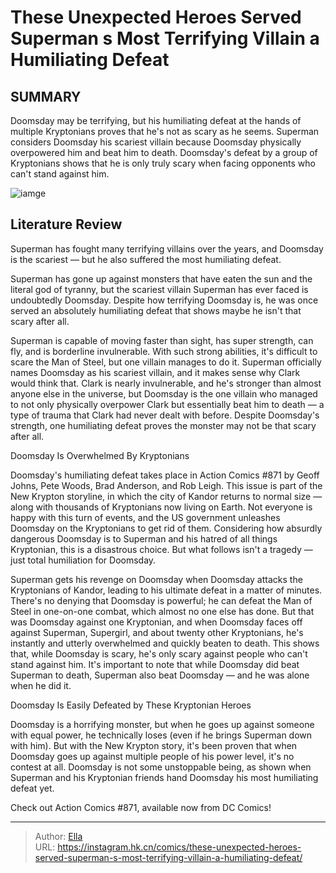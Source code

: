 # These Unexpected Heroes Served Superman s Most Terrifying Villain a Humiliating Defeat


## SUMMARY 



  Doomsday may be terrifying, but his humiliating defeat at the hands of multiple Kryptonians proves that he&#39;s not as scary as he seems.   Superman considers Doomsday his scariest villain because Doomsday physically overpowered him and beat him to death.   Doomsday&#39;s defeat by a group of Kryptonians shows that he is only truly scary when facing opponents who can&#39;t stand against him.  

![iamge](https://static1.srcdn.com/wordpress/wp-content/uploads/2022/01/superman-and-lois-doomsday.jpeg)

## Literature Review

Superman has fought many terrifying villains over the years, and Doomsday is the scariest — but he also suffered the most humiliating defeat.




Superman has gone up against monsters that have eaten the sun and the literal god of tyranny, but the scariest villain Superman has ever faced is undoubtedly Doomsday. Despite how terrifying Doomsday is, he was once served an absolutely humiliating defeat that shows maybe he isn&#39;t that scary after all.




Superman is capable of moving faster than sight, has super strength, can fly, and is borderline invulnerable. With such strong abilities, it&#39;s difficult to scare the Man of Steel, but one villain manages to do it. Superman officially names Doomsday as his scariest villain, and it makes sense why Clark would think that. Clark is nearly invulnerable, and he&#39;s stronger than almost anyone else in the universe, but Doomsday is the one villain who managed to not only physically overpower Clark but essentially beat him to death — a type of trauma that Clark had never dealt with before. Despite Doomsday&#39;s strength, one humiliating defeat proves the monster may not be that scary after all.


 Doomsday Is Overwhelmed By Kryptonians 
          

Doomsday&#39;s humiliating defeat takes place in Action Comics #871 by Geoff Johns, Pete Woods, Brad Anderson, and Rob Leigh. This issue is part of the New Krypton storyline, in which the city of Kandor returns to normal size — along with thousands of Kryptonians now living on Earth. Not everyone is happy with this turn of events, and the US government unleashes Doomsday on the Kryptonians to get rid of them. Considering how absurdly dangerous Doomsday is to Superman and his hatred of all things Kryptonian, this is a disastrous choice. But what follows isn&#39;t a tragedy — just total humiliation for Doomsday.




Superman gets his revenge on Doomsday when Doomsday attacks the Kryptonians of Kandor, leading to his ultimate defeat in a matter of minutes. There&#39;s no denying that Doomsday is powerful; he can defeat the Man of Steel in one-on-one combat, which almost no one else has done. But that was Doomsday against one Kryptonian, and when Doomsday faces off against Superman, Supergirl, and about twenty other Kryptonians, he&#39;s instantly and utterly overwhelmed and quickly beaten to death. This shows that, while Doomsday is scary, he&#39;s only scary against people who can&#39;t stand against him. It&#39;s important to note that while Doomsday did beat Superman to death, Superman also beat Doomsday — and he was alone when he did it.



 Doomsday Is Easily Defeated by These Kryptonian Heroes 
          

Doomsday is a horrifying monster, but when he goes up against someone with equal power, he technically loses (even if he brings Superman down with him). But with the New Krypton story, it&#39;s been proven that when Doomsday goes up against multiple people of his power level, it&#39;s no contest at all. Doomsday is not some unstoppable being, as shown when Superman and his Kryptonian friends hand Doomsday his most humiliating defeat yet.




Check out Action Comics #871, available now from DC Comics!



---

> Author: [Ella](https://instagram.hk.cn/)  
> URL: https://instagram.hk.cn/comics/these-unexpected-heroes-served-superman-s-most-terrifying-villain-a-humiliating-defeat/  

